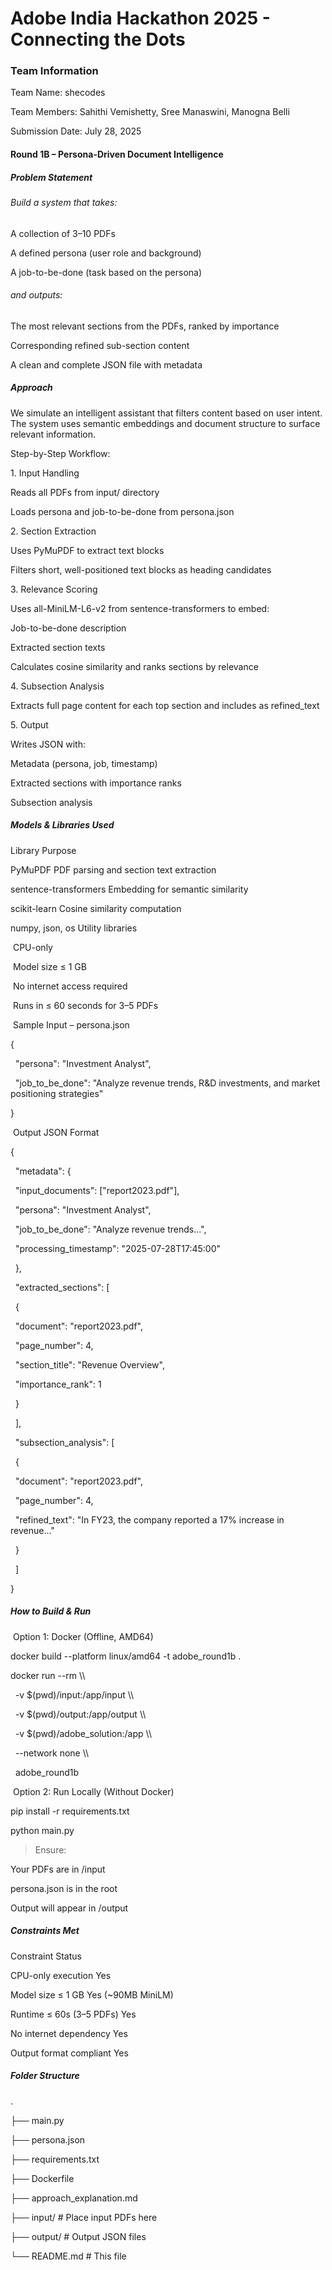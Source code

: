

# **Adobe India Hackathon 2025 - Connecting the Dots**



### **Team Information**



Team Name: shecodes



Team Members: Sahithi Vemishetty, Sree Manaswini, Manogna Belli



Submission Date: July 28, 2025







#### **Round 1B – Persona-Driven Document Intelligence**



##### **Problem Statement**



###### Build a system that takes:



A collection of 3–10 PDFs



A defined persona (user role and background)



A job-to-be-done (task based on the persona)





###### and outputs:



The most relevant sections from the PDFs, ranked by importance



Corresponding refined sub-section content



A clean and complete JSON file with metadata





##### Approach



We simulate an intelligent assistant that filters content based on user intent. The system uses semantic embeddings and document structure to surface relevant information.

Step-by-Step Workflow:



1\. Input Handling



Reads all PDFs from input/ directory



Loads persona and job-to-be-done from persona.json







2\. Section Extraction



Uses PyMuPDF to extract text blocks



Filters short, well-positioned text blocks as heading candidates







3\. Relevance Scoring



Uses all-MiniLM-L6-v2 from sentence-transformers to embed:



Job-to-be-done description



Extracted section texts





Calculates cosine similarity and ranks sections by relevance







4\. Subsection Analysis



Extracts full page content for each top section and includes as refined\_text







5\. Output



Writes JSON with:



Metadata (persona, job, timestamp)



Extracted sections with importance ranks



Subsection analysis











##### Models \& Libraries Used



Library	Purpose



PyMuPDF	PDF parsing and section text extraction

sentence-transformers	Embedding for semantic similarity

scikit-learn	Cosine similarity computation

numpy, json, os	Utility libraries





&nbsp;CPU-only



&nbsp;Model size ≤ 1 GB



&nbsp;No internet access required



&nbsp;Runs in ≤ 60 seconds for 3–5 PDFs









&nbsp;Sample Input – persona.json

{

&nbsp; "persona": "Investment Analyst",

&nbsp; "job\_to\_be\_done": "Analyze revenue trends, R\&D investments, and market positioning strategies"

}





&nbsp;Output JSON Format



{

&nbsp; "metadata": {

&nbsp;   "input\_documents": \["report2023.pdf"],

&nbsp;   "persona": "Investment Analyst",

&nbsp;   "job\_to\_be\_done": "Analyze revenue trends...",

&nbsp;   "processing\_timestamp": "2025-07-28T17:45:00"

&nbsp; },

&nbsp; "extracted\_sections": \[

&nbsp;   {

&nbsp;     "document": "report2023.pdf",

&nbsp;     "page\_number": 4,

&nbsp;     "section\_title": "Revenue Overview",

&nbsp;     "importance\_rank": 1

&nbsp;   }

&nbsp; ],

&nbsp; "subsection\_analysis": \[

&nbsp;   {

&nbsp;     "document": "report2023.pdf",

&nbsp;     "page\_number": 4,

&nbsp;     "refined\_text": "In FY23, the company reported a 17% increase in revenue..."

&nbsp;   }

&nbsp; ]

}









##### How to Build \& Run



&nbsp;Option 1: Docker (Offline, AMD64)



docker build --platform linux/amd64 -t adobe\_round1b .

docker run --rm \\\\

&nbsp; -v $(pwd)/input:/app/input \\\\

&nbsp; -v $(pwd)/output:/app/output \\\\

&nbsp; -v $(pwd)/adobe\_solution:/app \\\\

&nbsp; --network none \\\\

&nbsp; adobe\_round1b



&nbsp;Option 2: Run Locally (Without Docker)



pip install -r requirements.txt

python main.py



> Ensure:



Your PDFs are in /input



persona.json is in the root



Output will appear in /output











##### **Constraints Met**



Constraint	            Status



CPU-only execution	    Yes

Model size ≤ 1 GB	    Yes (~90MB MiniLM)

Runtime ≤ 60s (3–5 PDFs)    Yes

No internet dependency	    Yes

Output format compliant	    Yes







##### Folder Structure



.

├── main.py

├── persona.json

├── requirements.txt

├── Dockerfile

├── approach\_explanation.md

├── input/                 # Place input PDFs here

├── output/                # Output JSON files

└── README.md              # This file

